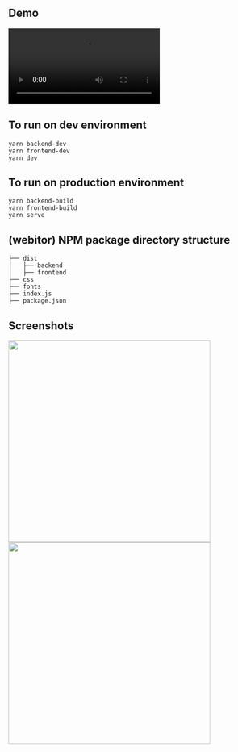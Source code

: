 ## Demo
<video src="https://thisyogesh.github.io/files/web-editor-demo.mp4"></video>

## To run on dev environment
```
yarn backend-dev
yarn frontend-dev
yarn dev
```

## To run on production environment
```
yarn backend-build
yarn frontend-build
yarn serve
```


## (webitor) NPM package directory structure

```
├── dist
│   ├── backend
│   ├── frontend
├── css
├── fonts
├── index.js
├── package.json
```

## Screenshots
<img src="https://thisyogesh.github.io/files/webitor-intro.png" width="400px"/>
<img src="https://thisyogesh.github.io/files/webitor-code.png" width="400px"/>